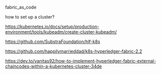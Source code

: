 fabric_as_code

how to set up a cluster?

https://kubernetes.io/docs/setup/production-environment/tools/kubeadm/create-cluster-kubeadm/

https://github.com/SubstraFoundation/hlf-k8s

https://github.com/happilymarrieddad/k8s-hyperledger-fabric-2.2

https://dev.to/vanitas92/how-to-implement-hyperledger-fabric-external-chaincodes-within-a-kubernetes-cluster-34de